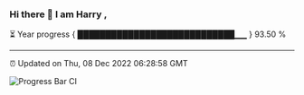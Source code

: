 ### Hi there 👋 I am Harry , 

⏳ Year progress { ████████████████████████████▁▁ } 93.50 %

---

⏰ Updated on Thu, 08 Dec 2022 06:28:58 GMT

![Progress Bar CI](https://github.com/duykhang68/duykhang68/workflows/Progress%20Bar%20CI/badge.svg)
